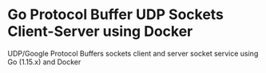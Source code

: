 # Go Protocol Buffer UDP Sockets Client-Server using Docker
UDP/Google Protocol Buffers sockets client and server socket service using Go (1.15.x) and Docker
